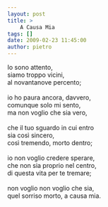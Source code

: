 ```yaml
---
layout: post
title: >
    A Causa Mia
tags: []
date: 2009-02-23 11:45:00
author: pietro
---
```

Io sono attento,<br/>siamo troppo vicini,<br/>al novantanove percento;<br/><br/>io ho paura ancora, davvero,<br/>comunque solo mi sento,<br/>ma non voglio che sia vero,<br/><br/>che il tuo sguardo in cui entro<br/>sia così sincero,<br/>così tremendo, morto dentro;<br/><br/>io non voglio credere sperare,<br/>che non sia proprio nel centro,<br/>di questa vita per te tremare;<br/><br/>non voglio non voglio che sia,<br/>quel sorriso morto, a causa mia.
